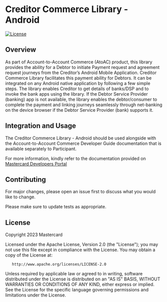 # Creditor Commerce Library - Android

[![License](https://img.shields.io/badge/License-Apache%202.0-blue.svg)](https://opensource.org/licenses/Apache-2.0)

## Overview <a name="overview"></a>
As part of Account-to-Account Commerce (AtoAC) product, this library provides the ability for a Debtor to initiate Payment request and agreement request journeys from the Creditor’s Android Mobile Application. Creditor Commerce Library facilitates this payment ability for Debtors. It can be integrated on any Android native application by following a few simple steps. The library enables Creditor to get details of banks/DSP and to invoke the bank apps using the library.
If the Debtor Service Provider (banking) app is not available, the library enables the debtor/consumer to complete the payment and linking journeys seamlessly through net-banking on the device browser if the Debtor Service Provider (bank) supports it.


## Integration and Usage <a name="usage"></a>
The Creditor Commerce Library - Android should be used alongside with the Account-to-Account Commerce Developer Guide documentation that is available separately to Participant.

For more information, kindly refer to the documentation provided on
[Mastercard Developers Portal](https://developer.mastercard.com/product/account-to-account-commerce)

## Contributing
For major changes, please open an issue first to discuss what you would like to change.

Please make sure to update tests as appropriate.

## License <a name="license"></a>
Copyright 2023 Mastercard

Licensed under the Apache License, Version 2.0 (the "License"); you may not use this file except in compliance with
the License. You may obtain a copy of the License at:

       http://www.apache.org/licenses/LICENSE-2.0

Unless required by applicable law or agreed to in writing, software distributed under the License is distributed on
an "AS IS" BASIS, WITHOUT WARRANTIES OR CONDITIONS OF ANY KIND, either express or implied. See the License for the
specific language governing permissions and limitations under the License.
